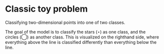 # Classic toy problem
Classifying two-dimensional points into one of two classes.

The goal of the model is to classify the stars (⋆) as one class, and the circles (◯) as another class. This is visualized on the righthand side, where everything above the line is classified differently than everything below the line. 

